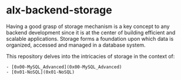 # alx-backend-storage

Having a good grasp of storage mechanism is a key concept to any backend development since it is at the center of building efficient and scalable applications. Storage forms a foundation upon which data is organized, accessed and managed in a database system. 

This repository delves into the intricacies of storage in the context of:

	- [0x00-MySQL_Advanced](0x00-MySQL_Advanced)
	- [0x01-NoSQL](0x01-NoSQL)

